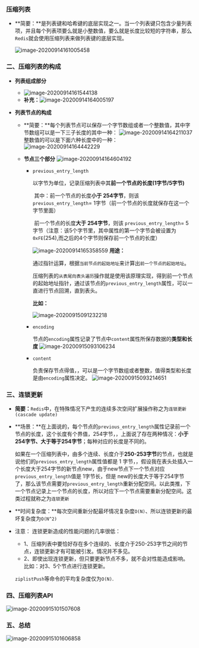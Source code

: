 ### 压缩列表

+ **简要：**是列表键和哈希键的底层实现之一。当一个列表键只包含少量列表项，并且每个列表项要么就是小整数值，要么就是长度比较短的字符串，那么`Redis`就会使用压缩列表来做列表键的底层实现。

  ![image-20200914161005458](C:\Users\Administrator\Desktop\Redis详解\imges\image-20200914161005458.png)

### 二、压缩列表的构成

+ **列表组成部分**
  + ![image-20200914161544138](C:\Users\Administrator\Desktop\Redis详解\imges\image-20200914161544138.png)
  + **补充：**![image-20200914164005197](C:\Users\Administrator\Desktop\Redis详解\imges\image-20200914164005197.png)

+ **列表节点的构成**

  + **简要：**每个列表节点可以保存一个字节数组或者一个整数值，其中字节数组可以是一下三子长度的其中一种：
    ![image-20200914164211037](C:\Users\Administrator\Desktop\Redis详解\imges\image-20200914164211037.png)
    整数值的可以是下面六种长度中的一种：
    ![image-20200914164442229](C:\Users\Administrator\Desktop\Redis详解\imges\image-20200914164442229.png)

  + **节点三个部分**
    ![image-20200914164604192](C:\Users\Administrator\Desktop\Redis详解\imges\image-20200914164604192.png)

    + `previous_entry_length`

      ​	以字节为单位，记录压缩列表中其**前一个节点的长度(1字节/5字节)**

      ​	其中：前一个节点的长度**小于 254字节**，则该 `previous_entry_length`= 1字节（前一个节点的长度就保存在这一个字节里面）

      ​				前一个节点的长度**大于 254字节**，则该 `previous_entry_length`= 5字节（注意：该5个字节里，其中属性的第一个字节会被设置为`0xFE`(254),而之后的4个字节则保存前一个节点的长度）

      ![image-20200914165358559](C:\Users\Administrator\Desktop\Redis详解\imges\image-20200914165358559.png)
      **用途：**
      
      ​			通过指针运算，根据`当前节点的起始地址`来计算出`前一个节点的起始地址`。
      
      ​			 压缩列表的`从表尾向表头遍历`操作就是使用该原理实现，得到前一个节点的起始地址指针，通过该节点的`previous_entry_length`属性，可以一直进行节点回溯，直到表头。
      
      **比如：**
      
      ![image-20200915091232218](C:\Users\Administrator\Desktop\Redis详解\imges\image-20200915091232218.png)
      
    + `encoding`

      ​	节点的`encoding`属性记录了节点中`content`属性所保存数据的**类型和长度**
      ![image-20200915093106234](C:\Users\Administrator\Desktop\Redis详解\imges\image-20200915093106234.png)

    + `content`

      ​	负责保存节点得值，，可以是一个字节数组或者整数，值得类型和长度是由`encoding`属性决定。
      ![image-20200915093214651](C:\Users\Administrator\Desktop\Redis详解\imges\image-20200915093214651.png)

### 三、连锁更新

+ **简要：**`Redis`中，在特殊情况下产生的连续多次空间扩展操作称之为`连锁更新(cascade update)`

+ **场景：**在上面说的，每个节点的`previous_entry_length`属性记录前一个节点的长度，这个长度有个界值，254字节，，上面说了存在两种情况：**小于254字节、大于等于254字节**；每种对应的长度是不同的。

  ​		如果在一个压缩列表中，由多个连续、长度介于**250-253字节**的节点，也就是说他们的`previous_entry_length`属性值都是 1 字节，，假设我在表头处插入一个长度大于254字节的新节点new，由于new节点下一个节点对应`previous_entry_length`值是 1字节长，但是 new的长度大于等于254字节了，那么该节点需要对`previous_entry_length`重新分配空间。以此类推，下一个节点记录上一个节点的长度，所以对应下一个节点需要重新分配空间。这类过程就称之为`连锁更新`

+ **时间复杂度：**每次空间重新分配最坏情况复杂度`O(N)`、所以连锁更新的最坏复杂度为`O(N^2)`

+ 注意： 连锁更新造成的性能问题的几率很低：

  + 1、压缩列表中要恰好存在多个连续的、长度介于250-253字节之间的节点，连锁更新才有可能被引发。情况并不多见。
  + 2、即使出现连锁更新，但只要更新节点不多，就不会对性能造成影响。比如：对3、5个节点进行连锁更新。

  `ziplistPush`等命令的平均复杂度仅为`O(N)`.

### 四、压缩列表API

![image-20200915101507608](C:\Users\Administrator\Desktop\Redis详解\imges\image-20200915101507608.png)

### 五、总结

![image-20200915101606858](C:\Users\Administrator\Desktop\Redis详解\imges\image-20200915101606858.png)